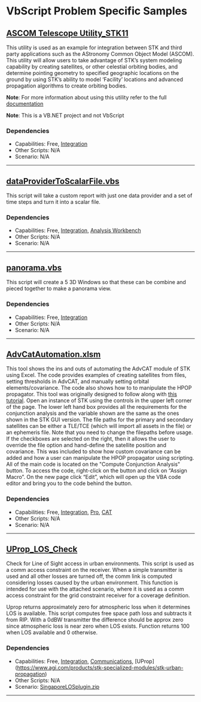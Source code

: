 # VbScript Problem Specific Samples

## [ASCOM Telescope Utility_STK11](ASCOM%20Telescope%20Utility_STK11)

This utility is used as an example for integration between STK and third party applications such as the AStronomy Common Object Model (ASCOM).  This utility will allow users to take advantage of STK’s system modeling capability by creating satellites, or other celestial orbiting bodies, and determine pointing geometry to specified geographic locations on the ground by using STK’s ability to model ‘Facility’ locations and advanced propagation algorithms to create orbiting bodies.

**Note**: For more information about using this utility refer to the full [documentation](ASCOM%20Telescope%20Utility_STK11/ASCOM%20Telescope%20Utility%20README.docx)

**Note**: This is a VB.NET project and not VbScript

### Dependencies

* Capabilities: Free, [Integration](https://www.agi.com/products/stk-systems-bundle/stk-integration)
* Other Scripts: N/A
* Scenario: N/A

---

## [dataProviderToScalarFile.vbs](dataProviderToScalarFile.VBS)

This script will take a custom report with just one data provider and a set of time steps and turn it into a scalar file.

### Dependencies

* Capabilities: Free, [Integration](https://www.agi.com/products/stk-systems-bundle/stk-integration), [Analysis Workbench](https://www.agi.com/products/stk-systems-bundle/stk-analysis-workbench)
* Other Scripts: N/A
* Scenario: N/A

---

## [panorama.vbs](panorama.vbs)

This script will create a 5 3D Windows so that these can be combine and pieced together to make a panorama view.

### Dependencies

* Capabilities: Free, [Integration](https://www.agi.com/products/stk-systems-bundle/stk-integration)
* Other Scripts: N/A
* Scenario: N/A

---

## [AdvCatAutomation.xlsm](AdvCatAutomation.xlsm)

This tool shows the ins and outs of automating the AdvCAT module of STK using Excel. The code provides examples of creating satellites from files, setting thresholds in AdvCAT, and manually setting orbital elements/covariance. The code also shows how to to manipulate the HPOP propagator. This tool was originally designed to follow along with [this tutorial](https://help.agi.com/stk/index.htm#training/AdvCatTool.htm). Open an instance of STK using the controls in the upper left corner of the page. The lower left hand box provides all the requirements for the conjunction analysis and the variable shown are the same as the ones shown in the STK GUI version. The file paths for the primary and secondary satellites can be either a TLE/TCE (which will import all assets in the file) or an ephemeris file. Note that you need to change the filepaths before usage. If the checkboxes are selected on the right, then it allows the user to override the file option and hand-define the satellite position and covariance. This was included to show how custom covariance can be added and how a user can manipulate the HPOP propagator using scripting. All of the main code is located on the "Compute Conjunction Analysis" button. To access the code, right-click on the button and click on “Assign Macro”. On the new page click “Edit”, which will open up the VBA code editor and bring you to the code behind the button.

### Dependencies

* Capabilities: Free, [Integration](https://www.agi.com/products/stk-systems-bundle/stk-integration), [Pro](https://www.agi.com/products/stk-systems-bundle/stk-professional), [CAT](https://www.agi.com/products/stk-specialized-modules/stk-conjunction-analysis-tool-cat)
* Other Scripts: N/A
* Scenario: N/A

---

## [UProp_LOS_Check](VB_UProp_LOS_Check.vbs)

Check for Line of Sight access in urban environments. This script is used as a comm access constraint on the receiver. When a simple transmitter is used and all other losses are turned off, the comm link is computed considering losses caused by the urban environment. This function is intended for use with the attached scenario, where it is used as a comm access constraint for the grid constraint receiver for a coverage definition.

Uprop returns approximately zero for atmospheric loss when it determines LOS is available. This script computes free space path loss and subtracts it from RIP. With a 0dBW transmitter the difference should be approx zero since atmospheric loss is near zero when LOS exists. Function returns 100 when LOS available and 0 otherwise.

### Dependencies

* Capabilities: Free, [Integration](https://www.agi.com/products/stk-systems-bundle/stk-integration), [Communications](https://www.agi.com/products/stk-systems-bundle/stk-communications), [UProp] (https://www.agi.com/products/stk-specialized-modules/stk-urban-propagation)
* Other Scripts: N/A
* Scenario: [SingaporeLOSplugin.zip](https://sdf.agi.com/share/page/site/agi-support/document-details?nodeRef=workspace://SpacesStore/f29a6489-e855-438b-8876-1cf75648b50f)

---